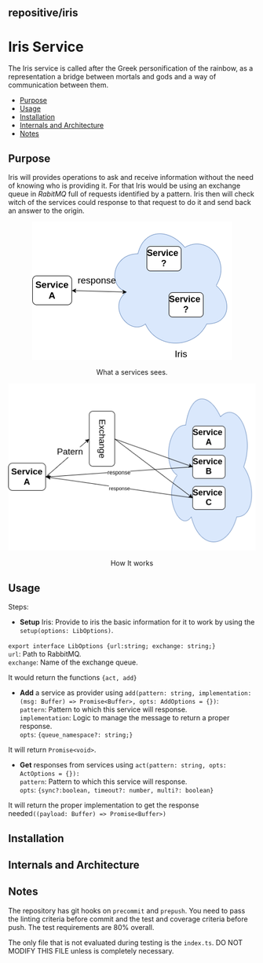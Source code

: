 

repositive/iris
---
# Iris Service #

The Iris service is called after the Greek personification of the rainbow, as a representation a bridge between mortals and gods and a way of communication between them.

* [Purpose](#purpose)  
* [Usage](#usage)  
* [Installation](#installation)  
* [Internals and Architecture](#internals-and-architecture)
* [Notes](#notes)  

## Purpose ##

Iris will provides operations to ask and receive information without the need of knowing who is providing it. For that Iris would be using an exchange queue in  _RabitMQ_ full of requests identified by a pattern. Iris then will check witch of the services could response to that request to do it and send back an answer to the origin.




<p align="center">
    <img src="https://github.com/repositive/iris-js/blob/mvp/docs/imgs/abstractIris.png" alt="Abstraction of Iris"/>
    <p align="center">What a services sees.</p>
</p>
<p align="center">
    <img src="https://github.com/repositive/iris-js/blob/mvp/docs/imgs/Iris.png" alt="Iris arq"/>
    <p align="center">How It works</p>
</p>


## Usage ##

Steps:

- **Setup** Iris: Provide to iris the basic information for it to work by using the `setup(options: LibOptions)`.  

`export interface LibOptions {url:string; exchange: string;}`                                                                                                                                                                                                                                                                                                                                                                                                                                         
`url`: Path to RabbitMQ.  
`exchange`: Name of the exchange queue.  

It would return the functions `{act, add}`

- **Add** a service as provider using `add(pattern: string, implementation: (msg: Buffer) => Promise<Buffer>, opts: AddOptions = {})`:  
`pattern`: Pattern to which this service will response.  
`implementation`: Logic to manage the message to return a proper response.  
`opts`:  `{queue_namespace?: string;}`                             

It will return  `Promise<void>`.

- **Get** responses from services  using `act(pattern: string, opts: ActOptions = {}): `  
`pattern`: Pattern to which this service will response.    
`opts`:  `{sync?:boolean, timeout?: number, multi?: boolean}`  

It will return the proper implementation to get the response needed`((payload: Buffer) => Promise<Buffer>) `


## Installation ##

## Internals and Architecture ##



## Notes ##

The repository has git hooks on `precommit` and `prepush`. You need to pass the linting criteria before commit and the test and coverage criteria before push. The test requirements are 80% overall.

The only file that is not evaluated during testing is the `index.ts`. DO NOT MODIFY THIS FILE unless is completely necessary.
